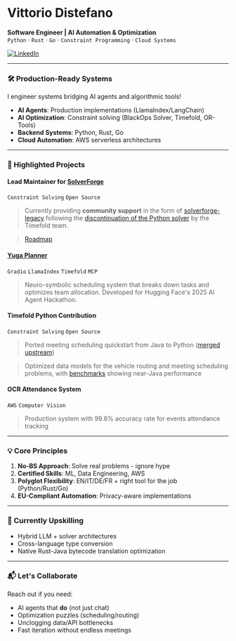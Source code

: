 # Vittorio Distefano
**Software Engineer | AI Automation & Optimization**  
`Python` · `Rust` · `Go` · `Constraint Programming` · `Cloud Systems`

[![LinkedIn](https://img.shields.io/badge/LinkedIn-Connect-blue?style=flat&logo=linkedin)](https://www.linkedin.com/in/vdistefano)

---

### 🛠️ Production-Ready Systems
I engineer systems bridging AI agents and algorithmic tools!
- **AI Agents**: Production implementations (LlamaIndex/LangChain)
- **AI Optimization**: Constraint solving (BlackOps Solver, Timefold, OR-Tools)
- **Backend Systems**: Python, Rust, Go
- **Cloud Automation**: AWS serverless architectures

---

### 🚀 Highlighted Projects

#### Lead Maintainer for [SolverForge](https://github.com/SolverForge)
`Constraint Solving` `Open Source`
> Currently providing **community support** in the form of [solverforge-legacy](https://github.com/SolverForge/solverforge-legacy) following the [discontinuation of the Python solver](https://github.com/TimefoldAI/timefold-solver/discussions/1698) by the Timefold team.

> [Roadmap](https://github.com/orgs/SolverForge/discussions/1)

#### [Yuga Planner](https://github.com/blackopsrepl/yuga-planner) 
`Gradio` `LlamaIndex` `Timefold` `MCP`
> Neuro-symbolic scheduling system that breaks down tasks and optimizes team allocation. Developed for Hugging Face's 2025 AI Agent Hackathon.

#### Timefold Python Contribution 
`Constraint Solving` `Open Source`
> Ported meeting scheduling quickstart from Java to Python ([merged upstream](https://github.com/TimefoldAI/timefold-quickstarts))

> Optimized data models for the vehicle routing and meeting scheduling problems, with [benchmarks](https://github.com/blackopsrepl/timefold-quickstarts-python/blob/main/benchmarks/report.md) showing near-Java performance

#### OCR Attendance System 
`AWS` `Computer Vision`
> Production system with 99.8% accuracy rate for events attendance tracking

---

### 💡 Core Principles
1. **No-BS Approach**: Solve real problems - ignore hype
2. **Certified Skills**: ML, Data Engineering, AWS
3. **Polyglot Flexibility**: EN/IT/DE/FR + right tool for the job (Python/Rust/Go)
4. **EU-Compliant Automation**: Privacy-aware implementations

---

### 🌱 Currently Upskilling
- Hybrid LLM + solver architectures
- Cross-language type conversion
- Native Rust-Java bytecode translation optimization

---

### 📬 Let's Collaborate
Reach out if you need:
- AI agents that **do** (not just chat)
- Optimization puzzles (scheduling/routing)
- Unclogging data/API bottlenecks
- Fast iteration without endless meetings
